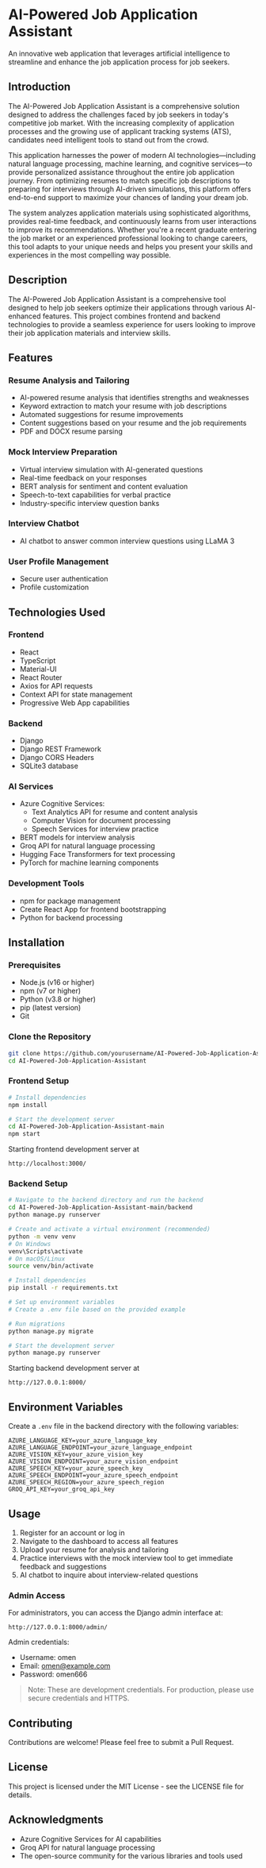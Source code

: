 # AI-Powered Job Application Assistant

An innovative web application that leverages artificial intelligence to streamline and enhance the job application process for job seekers.

## Introduction

The AI-Powered Job Application Assistant is a comprehensive solution designed to address the challenges faced by job seekers in today's competitive job market. With the increasing complexity of application processes and the growing use of applicant tracking systems (ATS), candidates need intelligent tools to stand out from the crowd.

This application harnesses the power of modern AI technologies—including natural language processing, machine learning, and cognitive services—to provide personalized assistance throughout the entire job application journey. From optimizing resumes to match specific job descriptions to preparing for interviews through AI-driven simulations, this platform offers end-to-end support to maximize your chances of landing your dream job.

The system analyzes application materials using sophisticated algorithms, provides real-time feedback, and continuously learns from user interactions to improve its recommendations. Whether you're a recent graduate entering the job market or an experienced professional looking to change careers, this tool adapts to your unique needs and helps you present your skills and experiences in the most compelling way possible.

## Description

The AI-Powered Job Application Assistant is a comprehensive tool designed to help job seekers optimize their applications through various AI-enhanced features. This project combines frontend and backend technologies to provide a seamless experience for users looking to improve their job application materials and interview skills.

## Features

### Resume Analysis and Tailoring
- AI-powered resume analysis that identifies strengths and weaknesses
- Keyword extraction to match your resume with job descriptions
- Automated suggestions for resume improvements
- Content suggestions based on your resume and the job requirements
- PDF and DOCX resume parsing

### Mock Interview Preparation
- Virtual interview simulation with AI-generated questions
- Real-time feedback on your responses
- BERT analysis for sentiment and content evaluation
- Speech-to-text capabilities for verbal practice
- Industry-specific interview question banks

### Interview Chatbot
- AI chatbot to answer common interview questions using LLaMA 3

### User Profile Management
- Secure user authentication
- Profile customization

## Technologies Used

### Frontend
- React 
- TypeScript 
- Material-UI 
- React Router 
- Axios for API requests
- Context API for state management
- Progressive Web App capabilities

### Backend
- Django 
- Django REST Framework 
- Django CORS Headers 
- SQLite3 database 

### AI Services
- Azure Cognitive Services:
  - Text Analytics API for resume and content analysis
  - Computer Vision for document processing
  - Speech Services for interview practice
- BERT models for interview analysis
- Groq API for natural language processing
- Hugging Face Transformers for text processing
- PyTorch for machine learning components

### Development Tools
- npm for package management
- Create React App for frontend bootstrapping
- Python for backend processing

## Installation

### Prerequisites
- Node.js (v16 or higher)
- npm (v7 or higher)
- Python (v3.8 or higher)
- pip (latest version)
- Git

### Clone the Repository
```bash
git clone https://github.com/yourusername/AI-Powered-Job-Application-Assistant.git
cd AI-Powered-Job-Application-Assistant
```

### Frontend Setup
```bash
# Install dependencies
npm install

# Start the development server
cd AI-Powered-Job-Application-Assistant-main
npm start

```
Starting frontend development server at
```
http://localhost:3000/
```

### Backend Setup
```bash
# Navigate to the backend directory and run the backend
cd AI-Powered-Job-Application-Assistant-main/backend
python manage.py runserver

# Create and activate a virtual environment (recommended)
python -m venv venv
# On Windows
venv\Scripts\activate
# On macOS/Linux
source venv/bin/activate

# Install dependencies
pip install -r requirements.txt

# Set up environment variables
# Create a .env file based on the provided example

# Run migrations
python manage.py migrate

# Start the development server
python manage.py runserver
```

Starting backend development server at
```
http://127.0.0.1:8000/
```

## Environment Variables

Create a `.env` file in the backend directory with the following variables:

```
AZURE_LANGUAGE_KEY=your_azure_language_key
AZURE_LANGUAGE_ENDPOINT=your_azure_language_endpoint
AZURE_VISION_KEY=your_azure_vision_key
AZURE_VISION_ENDPOINT=your_azure_vision_endpoint
AZURE_SPEECH_KEY=your_azure_speech_key
AZURE_SPEECH_ENDPOINT=your_azure_speech_endpoint
AZURE_SPEECH_REGION=your_azure_speech_region
GROQ_API_KEY=your_groq_api_key
```

## Usage

1. Register for an account or log in
2. Navigate to the dashboard to access all features
3. Upload your resume for analysis and tailoring
4. Practice interviews with the mock interview tool to get immediate feedback and suggestions
5. AI chatbot to inquire about interview-related questions 

### Admin Access

For administrators, you can access the Django admin interface at:
```
http://127.0.0.1:8000/admin/
```

Admin credentials:
- Username: omen
- Email: omen@example.com
- Password: omen666

> Note: These are development credentials. For production, please use secure credentials and HTTPS.

## Contributing

Contributions are welcome! Please feel free to submit a Pull Request.

## License

This project is licensed under the MIT License - see the LICENSE file for details.

## Acknowledgments

- Azure Cognitive Services for AI capabilities
- Groq API for natural language processing
- The open-source community for the various libraries and tools used
